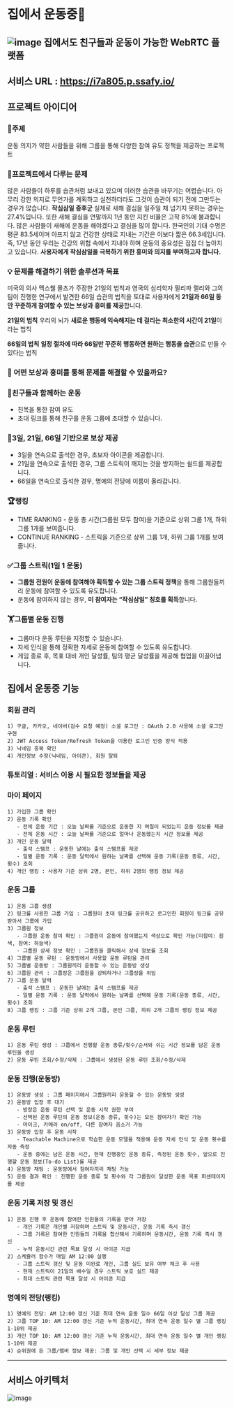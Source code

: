# 집에서 운동중👊
![image](/uploads/856f57e0dbaa8cca78e628b57610d4e9/image.png)
집에서도 친구들과 운동이 가능한 WebRTC 플랫폼
---
## 서비스 URL : https://i7a805.p.ssafy.io/
## 프로젝트 아이디어
### 💪주제
운동 의지가 약한 사람들을 위해 그룹을 통해 다양한 참여 유도 정책을 제공하는 프로젝트
### 🤔프로젝트에서 다루는 문제
많은 사람들이 하루를 습관처럼 보내고 있으며 이러한 습관을 바꾸기는 어렵습니다.
아무리 강한 의지로 무언가를 계획하고 실천하더라도 그것이 습관이 되기 전에 그만두는 경우가 많습니다.
**작심삼일 증후군**
실제로 새해 결심을 일주일 채 넘기지 못하는 경우는 27.4%입니다.
또한 새해 결심을 연말까지 1년 동안 지킨 비율은 고작 8%에 불과합니다.
많은 사람들이 새해에 운동을 해야겠다고 결심을 많이 합니다.
한국인의 기대 수명은 평균 83.5세이며 아프지 않고 건강한 상태로 지내는 기간은 이보다 짧은 66.3세입니다.
즉, 17년 동안 우리는 건강의 위험 속에서 지내야 하며 운동의 중요성은 점점 더 높아지고 있습니다.
**사용자에게 작심삼일을 극복하기 위한 흥미와 의지를 부여하고자 합니다.**
### 💡 문제를 해결하기 위한 솔루션과 목표
미국의 의사 맥스웰 몰츠가 주장한 21일의 법칙과 영국의 심리학자 필리파 랠리와 그의 팀이 진행한 연구에서 발견한 66일 습관의 법칙을 토대로 사용자에게 **21일과 66일 동안 꾸준하게 참여할 수 있는 보상과 흥미를 제공**합니다.

**21일의 법칙**
우리의 뇌가 **새로운 행동에 익숙해지는 데 걸리는 최소한의 시간이 21일**이라는 법칙

**66일의 법칙**
**일정 절차에 따라 66일만 꾸준히 행동하면 원하는 행동을 습관**으로 만들 수 있다는 법칙

### 🤔 어떤 보상과 흥미를 통해 문제를 해결할 수 있을까요?
### 🤲**친구들과 함께하는 운동**

- 친목을 통한 참여 유도
- 초대 링크를 통해 친구를 운동 그룹에 초대할 수 있습니다.

### 🏅**3일, 21일, 66일 기반으로 보상 제공**

- 3일을 연속으로 출석한 경우, 초보자 아이콘을 제공합니다.
- 21일을 연속으로 출석한 경우, 그룹 스트릭이 깨지는 것을 방지하는 쉴드를 제공합니다.
- 66일을 연속으로 출석한 경우, 명예의 전당에 이름이 올라갑니다.

### 🏆**랭킹**

- TIME RANKING - 운동 총 시간(그룹원 모두 참여)을 기준으로 상위 그룹 1개, 하위 그룹 1개를 보여줍니다.
- CONTINUE RANKING - 스트릭을 기준으로 상위 그룹 1개, 하위 그룹 1개를 보여줍니다.

### ✅**그룹 스트릭(1일 1 운동)**

- **그룹원 전원이 운동에 참여해야 획득할 수 있는 그룹 스트릭 정책**을 통해 그룹원들끼리 운동에 참여할 수 있도록 유도합니다.
- 운동에 참여하지 않는 경우, **미 참여자는 “작심삼일” 칭호를 획득**합니다.

### 🏋️**그룹별 운동 진행**

- 그룹마다 운동 루틴을 지정할 수 있습니다.
- 자세 인식을 통해 정확한 자세로 운동에 참여할 수 있도록 유도합니다.
- 게임 종료 후, 목표 대비 개인 달성률, 팀의 평균 달성률을 제공해 협업을 이끌어냅니다.

## 집에서 운동중 기능
### 회원 관리
    1) 구글, 카카오, 네이버(검수 요청 예정) 소셜 로그인 : OAuth 2.0 사용해 소셜 로그인 구현
    2) JWT Access Token/Refresh Token을 이용한 로그인 인증 방식 적용
    3) 닉네임 중복 확인
    4) 개인정보 수정(닉네임, 아이콘), 회원 탈퇴
    
### 튜토리얼 : 서비스 이용 시 필요한 정보들을 제공
    
### 마이 페이지
    1) 가입한 그룹 확인
    2) 운동 기록 확인
       - 전체 운동 기간 : 오늘 날짜를 기준으로 운동한 지 며칠이 되었는지 운동 정보를 제공
       - 전체 운동 시간 : 오늘 날짜를 기준으로 얼마나 운동했는지 시간 정보를 제공
    3) 개인 운동 달력
       - 출석 스탬프 : 운동한 날에는 출석 스탬프를 제공
       - 일별 운동 기록 : 운동 달력에서 원하는 날짜를 선택해 운동 기록(운동 종류, 시간, 횟수) 조회 
    4) 개인 랭킹 : 사용자 기준 상위 2명, 본인, 하위 2명의 랭킹 정보 제공

### 운동 그룹
    1) 운동 그룹 생성
    2) 링크를 사용한 그룹 가입 : 그룹원이 초대 링크를 공유하고 로그인한 회원이 링크를 공유받아서 그룹에 가입
    3) 그룹원 정보
       - 그룹원 운동 참여 확인 : 그룹원이 운동에 참여했는지 색상으로 확인 가능(미참여: 흰색, 참여: 하늘색)
       - 그룹원 상세 정보 확인 : 그룹원을 클릭해서 상세 정보를 조회
    4) 그룹별 운동 루틴 : 운동방에서 사용할 운동 루틴을 관리
    5) 그룹별 운동방 : 그룹원끼리 운동할 수 있는 운동방 생성
    6) 그룹원 관리 : 그룹장은 그룹원을 강퇴하거나 그룹장을 위임
    7) 그룹 운동 달력
       - 출석 스탬프 : 운동한 날에는 출석 스탬프를 제공
       - 일별 운동 기록 : 운동 달력에서 원하는 날짜를 선택해 운동 기록(운동 종류, 시간, 횟수) 조회 
    8) 그룹 랭킹 : 그룹 기준 상위 2개 그룹, 본인 그룹, 하위 2개 그룹의 랭킹 정보 제공

### 운동 루틴
    1) 운동 루틴 생성 : 그룹에서 진행할 운동 종류/횟수/순서와 쉬는 시간 정보를 담은 운동 루틴을 생성
    2) 운동 루틴 조회/수정/삭제 : 그룹에서 생성된 운동 루틴 조회/수정/삭제

### 운동 진행(운동방)
    1) 운동방 생성 : 그룹 페이지에서 그룹원끼리 운동할 수 있는 운동방 생성
    2) 운동방 입장 후 대기
       - 방장은 운동 루틴 선택 및 운동 시작 권한 부여
       - 선택된 운동 루틴의 운동 정보(운동 종류, 횟수)는 모든 참여자가 확인 가능
       - 마이크, 카메라 on/off, 다른 참여자 음소거 가능
    3) 운동방 입장 후 운동 시작
       - Teachable Machine으로 학습한 운동 모델을 적용해 운동 자세 인식 및 운동 횟수를 자동 측정
       - 운동 중에는 남은 운동 시간, 현재 진행중인 운동 종류, 측정된 운동 횟수, 앞으로 진행할 운동 정보(To-do List)를 제공
    4) 운동방 채팅 : 운동방에서 참여자끼리 채팅 가능
    5) 운동 결과 확인 : 진행한 운동 종류 및 횟수와 각 그룹원이 달성한 운동 목표 퍼센테이지를 제공

### 운동 기록 저장 및 갱신
    1) 운동 진행 후 운동에 참여한 인원들의 기록을 받아 저장
       - 개인 기록은 개인별 저장하며 스트릭 및 운동시간, 운동 기록 즉시 갱신
       - 그룹 기록은 참여한 인원들의 기록을 합산해서 기록하며 운동시간, 운동 기록 즉시 갱신
       - 누적 운동시간 관련 목표 달성 시 아이콘 지급
    2) 스케쥴러 함수가 매일 AM 12:00 실행
       - 그룹 스트릭 갱신 및 운동 미완료 개인, 그룹 실드 보유 여부 체크 후 사용
       - 현재 스트릭이 21일의 배수일 경우 스트릭 보호 실드 제공
       - 최대 스트릭 관련 목표 달성 시 아이콘 지급
    
### 명예의 전당(랭킹)
    1) 명예의 전당: AM 12:00 갱신 기준 최대 연속 운동 일수 66일 이상 달성 그룹 제공
    2) 그룹 TOP 10: AM 12:00 갱신 기준 누적 운동시간, 최대 연속 운동 일수 별 그룹 랭킹 1-10위 제공
    3) 개인 TOP 10: AM 12:00 갱신 기준 누적 운동시간, 최대 연속 운동 일수 별 개인 랭킹 1-10위 제공
    4) 순위권에 든 그룹/멤버 정보 제공: 그룹 및 개인 선택 시 세부 정보 제공

---
## 서비스 아키텍처
![image](/uploads/69fb89a28aca35799ab1487326d80bc7/image.png)
